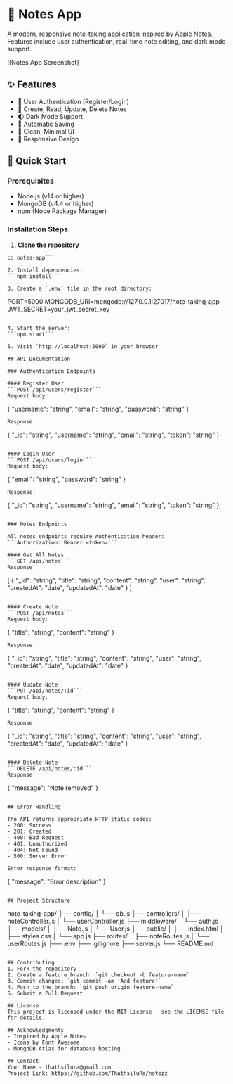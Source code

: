 # 📝 Notes App

A modern, responsive note-taking application inspired by Apple Notes. Features include user authentication, real-time note editing, and dark mode support.

![Notes App Screenshot]

## ✨ Features

- 🔐 User Authentication (Register/Login)
- 📝 Create, Read, Update, Delete Notes  
- 🌓 Dark Mode Support
- 💾 Automatic Saving
- 🎨 Clean, Minimal UI
- 📱 Responsive Design

## 🚀 Quick Start

### Prerequisites
- Node.js (v14 or higher)
- MongoDB (v4.4 or higher)
- npm (Node Package Manager)

### Installation Steps

1. **Clone the repository**
```git clone https://github.com/ThathsiluRa/notezz
cd notes-app```

2. Install dependencies:
```npm install```

3. Create a `.env` file in the root directory:
```
PORT=5000
MONGODB_URI=mongodb://127.0.0.1:27017/note-taking-app
JWT_SECRET=your_jwt_secret_key
```

4. Start the server:
```npm start```

5. Visit `http://localhost:5000` in your browser

## API Documentation

### Authentication Endpoints

#### Register User
```POST /api/users/register```
Request body:
```
{
    "username": "string",
    "email": "string", 
    "password": "string"
}
```
Response:
```
{
    "_id": "string",
    "username": "string",
    "email": "string",
    "token": "string"
}
```

#### Login User
```POST /api/users/login```
Request body:
```
{
    "email": "string",
    "password": "string"
}
```
Response:
```
{
    "_id": "string",
    "username": "string", 
    "email": "string",
    "token": "string"
}
```

### Notes Endpoints

All notes endpoints require Authentication header:
```Authorization: Bearer <token>```

#### Get All Notes
```GET /api/notes```
Response:
```
[
    {
        "_id": "string",
        "title": "string",
        "content": "string",
        "user": "string",
        "createdAt": "date",
        "updatedAt": "date"
    }
]
```

#### Create Note
```POST /api/notes```
Request body:
```
{
    "title": "string",
    "content": "string"
}
```
Response:
```
{
    "_id": "string",
    "title": "string",
    "content": "string", 
    "user": "string",
    "createdAt": "date",
    "updatedAt": "date"
}
```

#### Update Note
```PUT /api/notes/:id```
Request body:
```
{
    "title": "string",
    "content": "string"
}
```
Response:
```
{
    "_id": "string",
    "title": "string",
    "content": "string",
    "user": "string", 
    "createdAt": "date",
    "updatedAt": "date"
}
```

#### Delete Note
```DELETE /api/notes/:id```
Response:
```
{
    "message": "Note removed"
}
```

## Error Handling

The API returns appropriate HTTP status codes:
- 200: Success
- 201: Created
- 400: Bad Request
- 401: Unauthorized
- 404: Not Found
- 500: Server Error

Error response format:
```
{
    "message": "Error description"
}
```

## Project Structure
```
note-taking-app/
├── config/
│   └── db.js
├── controllers/
│   ├── noteController.js
│   └── userController.js
├── middleware/
│   └── auth.js
├── models/
│   ├── Note.js
│   └── User.js
├── public/
│   ├── index.html
│   ├── styles.css
│   └── app.js
├── routes/
│   ├── noteRoutes.js
│   └── userRoutes.js
├── .env
├── .gitignore
├── server.js
└── README.md
```

## Contributing
1. Fork the repository
2. Create a feature branch: `git checkout -b feature-name`
3. Commit changes: `git commit -am 'Add feature'`
4. Push to the branch: `git push origin feature-name`
5. Submit a Pull Request

## License
This project is licensed under the MIT License - see the LICENSE file for details.

## Acknowledgments
- Inspired by Apple Notes
- Icons by Font Awesome
- MongoDB Atlas for database hosting

## Contact
Your Name - thathsilura@gmail.com
Project Link: https://github.com/ThathsiluRa/notezz
